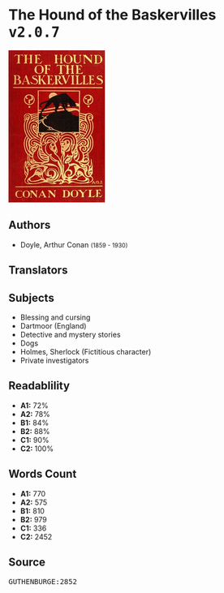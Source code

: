 # The Hound of the Baskervilles <kbd>v2.0.7</kbd>

![](./cover.medium.jpg "")

## Authors


 - Doyle, Arthur Conan <small>(1859 - 1930)</small>

## Translators



## Subjects


 - Blessing and cursing
 - Dartmoor (England)
 - Detective and mystery stories
 - Dogs
 - Holmes, Sherlock (Fictitious character)
 - Private investigators

## Readablility


 - **A1:** 72%
 - **A2:** 78%
 - **B1:** 84%
 - **B2:** 88%
 - **C1:** 90%
 - **C2:** 100%

## Words Count


 - **A1:** 770
 - **A2:** 575
 - **B1:** 810
 - **B2:** 979
 - **C1:** 336
 - **C2:** 2452

## Source


<kbd>GUTHENBURGE:2852</kbd>
